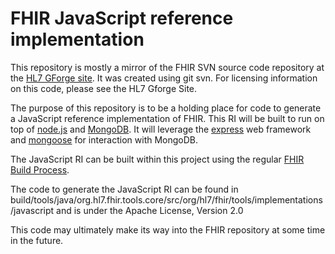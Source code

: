 # FHIR JavaScript reference implementation

This repository is mostly a mirror of the FHIR SVN source code repository at the [HL7 GForge site](http://gforge.hl7.org/gf/project/fhir). It was created using git svn. For licensing information on this code, please see the HL7 Gforge Site.

The purpose of this repository is to be a holding place for code to generate a JavaScript reference implementation of FHIR. This RI will be built to run on top of [node.js](http://nodejs.org/) and [MongoDB](http://www.mongodb.org/). It will leverage the [express](http://expressjs.com/) web framework and [mongoose](http://mongoosejs.com/) for interaction with MongoDB.

The JavaScript RI can be built within this project using the regular [FHIR Build Process](http://wiki.hl7.org/index.php?title=FHIR_Build_Process).

The code to generate the JavaScript RI can be found in build/tools/java/org.hl7.fhir.tools.core/src/org/hl7/fhir/tools/implementations/javascript and is under the Apache License, Version 2.0

This code may ultimately make its way into the FHIR repository at some time in the future.